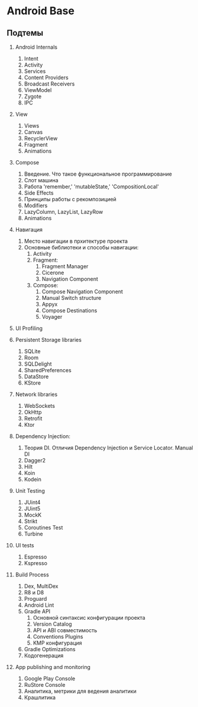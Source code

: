 # Android Base

<primary-label ref="main"/>
<secondary-label ref="wip"/>

## Подтемы

<snippet id="android-base-plan">

1. Android Internals
    1. Intent
    2. Activity
    3. Services
    4. Content Providers
    5. Broadcast Receivers
    6. ViewModel
    7. Zygote
    8. IPC

2. View
    1. Views
    2. Canvas
    3. RecyclerView
    4. Fragment
    5. Animations

3. Compose
    1. Введение. Что такое функциональное программирование
    2. Слот машина
    3. Работа 'remember,' 'mutableState,' 'CompositionLocal'
    4. Side Effects
    5. Принципы работы с рекомпозицией
    6. Modifiers
    7. LazyColumn, LazyList, LazyRow
    8. Animations

4. Навигация
    1. Место навигации в прхитектуре проекта
    2. Основные библиотеки и способы навигации:
        1. Activity
        2. Fragment:
            1. Fragment Manager
            2. Cicerone
            3. Navigation Component
        3. Compose:
            1. Compose Navigation Component
            2. Manual Switch structure
            3. Appyx
            4. Compose Destinations
            5. Voyager

5. UI Profiling

6. Persistent Storage libraries
    1. SQLite
    2. Room
    3. SQLDelight
    4. SharedPreferences
    5. DataStore
    6. KStore

7. Network libraries
    1. WebSockets
    2. OkHttp
    3. Retrofit
    4. Ktor

8. Dependency Injection:
    1. Теория DI. Отличия Dependency Injection и Service Locator. Manual DI
    2. Dagger2
    3. Hilt
    4. Koin
    5. Kodein

9. Unit Testing
    1. JUint4
    2. JUint5
    3. MockK
    4. Strikt
    5. Coroutines Test
    6. Turbine

10. UI tests
    1. Espresso
    2. Kspresso

11. Build Process
    1. Dex, MultiDex
    2. R8 и D8
    3. Proguard
    4. Android Lint
    5. Gradle API
        1. Основной синтаксис конфигурации проекта
        2. Version Catalog
        3. API и ABI совместимость
        4. Conventions Plugins
        5. KMP конфигурация
    6. Gradle Optimizations
    7. Кодогенерация

12. App publishing and monitoring
    1. Google Play Console
    2. RuStore Console
    3. Аналитика, метрики для ведения аналитики
    4. Крашлитика

</snippet>



[//]: # ()
[//]: # (<seealso>)

[//]: # (    <category ref="src">)

[//]: # (        <a href="https://developer.android.com/training/basics/intents">Interact with other apps</a>)

[//]: # (    </category>)

[//]: # (</seealso>)